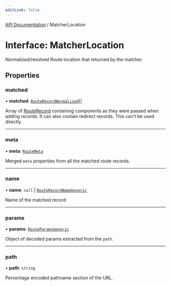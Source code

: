 ```yaml
---
editLink: false
---
```


[API Documentation](../index.md) / MatcherLocation

# Interface: MatcherLocation

Normalized/resolved Route location that returned by the matcher.

## Properties

### matched

• **matched**: [`RouteRecordNormalized`](RouteRecordNormalized.md)[]

Array of [RouteRecord](../index.md#RouteRecord) containing components as they were
passed when adding records. It can also contain redirect records. This
can't be used directly

___

### meta

• **meta**: [`RouteMeta`](RouteMeta.md)

Merged `meta` properties from all the matched route records.

___

### name

• **name**: ``null`` \| [`RouteRecordNameGeneric`](../index.md#RouteRecordNameGeneric)

Name of the matched record

___

### params

• **params**: [`RouteParamsGeneric`](../index.md#RouteParamsGeneric)

Object of decoded params extracted from the `path`.

___

### path

• **path**: `string`

Percentage encoded pathname section of the URL.
